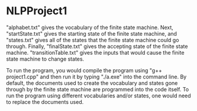 # NLPProject1

"alphabet.txt" gives the vocabulary of the finite state machine. Next, "startState.txt" gives the starting state of the finite state machine, and "states.txt" gives all of the states that the finite state machine could go through. Finally, "finalState.txt" gives the accepting state of the finite state machine. "transitionTable.txt" gives the inputs that would cause the finite state machine to change states.

To run the program, you would compile the program using "g++ project1.cpp" and then run it by typing "./a.exe" into the command line. By default, the documents used to create the vocabulary and states gone through by the finite state machine are programmed into the code itself. To run the program using different vocabularies and/or states, one would need to replace the documents used. 
